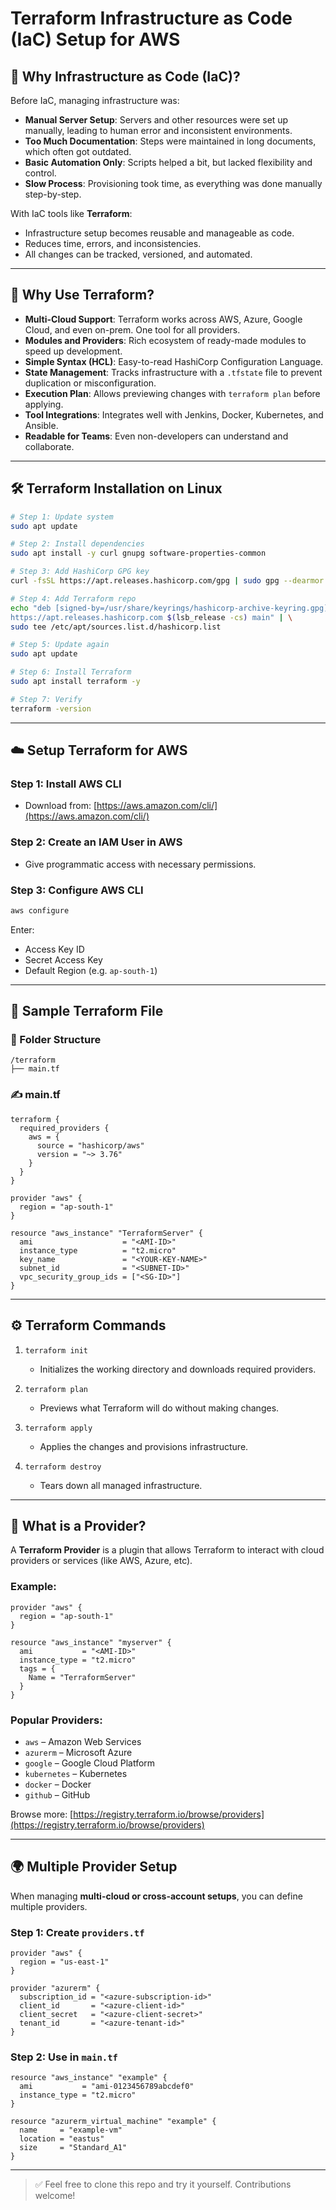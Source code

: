 # Terraform Infrastructure as Code (IaC) Setup for AWS

## 📌 Why Infrastructure as Code (IaC)?

Before IaC, managing infrastructure was:

* **Manual Server Setup**: Servers and other resources were set up manually, leading to human error and inconsistent environments.
* **Too Much Documentation**: Steps were maintained in long documents, which often got outdated.
* **Basic Automation Only**: Scripts helped a bit, but lacked flexibility and control.
* **Slow Process**: Provisioning took time, as everything was done manually step-by-step.

With IaC tools like **Terraform**:

* Infrastructure setup becomes reusable and manageable as code.
* Reduces time, errors, and inconsistencies.
* All changes can be tracked, versioned, and automated.

---

## 🚀 Why Use Terraform?

* **Multi-Cloud Support**: Terraform works across AWS, Azure, Google Cloud, and even on-prem. One tool for all providers.
* **Modules and Providers**: Rich ecosystem of ready-made modules to speed up development.
* **Simple Syntax (HCL)**: Easy-to-read HashiCorp Configuration Language.
* **State Management**: Tracks infrastructure with a `.tfstate` file to prevent duplication or misconfiguration.
* **Execution Plan**: Allows previewing changes with `terraform plan` before applying.
* **Tool Integrations**: Integrates well with Jenkins, Docker, Kubernetes, and Ansible.
* **Readable for Teams**: Even non-developers can understand and collaborate.

---

## 🛠️ Terraform Installation on Linux

```bash
# Step 1: Update system
sudo apt update

# Step 2: Install dependencies
sudo apt install -y curl gnupg software-properties-common

# Step 3: Add HashiCorp GPG key
curl -fsSL https://apt.releases.hashicorp.com/gpg | sudo gpg --dearmor -o /usr/share/keyrings/hashicorp-archive-keyring.gpg

# Step 4: Add Terraform repo
echo "deb [signed-by=/usr/share/keyrings/hashicorp-archive-keyring.gpg] \
https://apt.releases.hashicorp.com $(lsb_release -cs) main" | \
sudo tee /etc/apt/sources.list.d/hashicorp.list

# Step 5: Update again
sudo apt update

# Step 6: Install Terraform
sudo apt install terraform -y

# Step 7: Verify
terraform -version
```

---

## ☁️ Setup Terraform for AWS

### Step 1: Install AWS CLI

* Download from: [https://aws.amazon.com/cli/](https://aws.amazon.com/cli/)

### Step 2: Create an IAM User in AWS

* Give programmatic access with necessary permissions.

### Step 3: Configure AWS CLI

```bash
aws configure
```

Enter:

* Access Key ID
* Secret Access Key
* Default Region (e.g. `ap-south-1`)

---

## 🧾 Sample Terraform File

### 📁 Folder Structure

```
/terraform
├── main.tf
```

### ✍️ main.tf

```hcl
terraform {
  required_providers {
    aws = {
      source = "hashicorp/aws"
      version = "~> 3.76"
    }
  }
}

provider "aws" {
  region = "ap-south-1"
}

resource "aws_instance" "TerraformServer" {
  ami                    = "<AMI-ID>"
  instance_type          = "t2.micro"
  key_name               = "<YOUR-KEY-NAME>"
  subnet_id              = "<SUBNET-ID>"
  vpc_security_group_ids = ["<SG-ID>"]
}
```

---

## ⚙️ Terraform Commands

1. `terraform init`

   * Initializes the working directory and downloads required providers.

2. `terraform plan`

   * Previews what Terraform will do without making changes.

3. `terraform apply`

   * Applies the changes and provisions infrastructure.

4. `terraform destroy`

   * Tears down all managed infrastructure.

---

## 🔌 What is a Provider?

A **Terraform Provider** is a plugin that allows Terraform to interact with cloud providers or services (like AWS, Azure, etc).

### Example:

```hcl
provider "aws" {
  region = "ap-south-1"
}

resource "aws_instance" "myserver" {
  ami           = "<AMI-ID>"
  instance_type = "t2.micro"
  tags = {
    Name = "TerraformServer"
  }
}
```

### Popular Providers:

* `aws` – Amazon Web Services
* `azurerm` – Microsoft Azure
* `google` – Google Cloud Platform
* `kubernetes` – Kubernetes
* `docker` – Docker
* `github` – GitHub

Browse more: [https://registry.terraform.io/browse/providers](https://registry.terraform.io/browse/providers)

---

## 🌍 Multiple Provider Setup

When managing **multi-cloud or cross-account setups**, you can define multiple providers.

### Step 1: Create `providers.tf`

```hcl
provider "aws" {
  region = "us-east-1"
}

provider "azurerm" {
  subscription_id = "<azure-subscription-id>"
  client_id       = "<azure-client-id>"
  client_secret   = "<azure-client-secret>"
  tenant_id       = "<azure-tenant-id>"
}
```

### Step 2: Use in `main.tf`

```hcl
resource "aws_instance" "example" {
  ami           = "ami-0123456789abcdef0"
  instance_type = "t2.micro"
}

resource "azurerm_virtual_machine" "example" {
  name     = "example-vm"
  location = "eastus"
  size     = "Standard_A1"
}
```

---



> ✅ Feel free to clone this repo and try it yourself. Contributions welcome!
